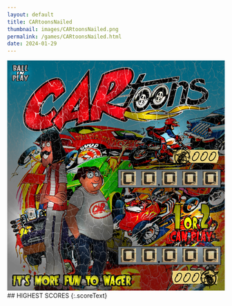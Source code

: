 ```yaml
---
layout: default
title: CARtoonsNailed
thumbnail: images/CARtoonsNailed.png
permalink: /games/CARtoonsNailed.html
date: 2024-01-29
---
```


<img src="../images/CARtoonsNailed.png" class="gameThumbnail img-fluid mx-auto align-middle">
## HIGHEST SCORES
{:.scoreText}

